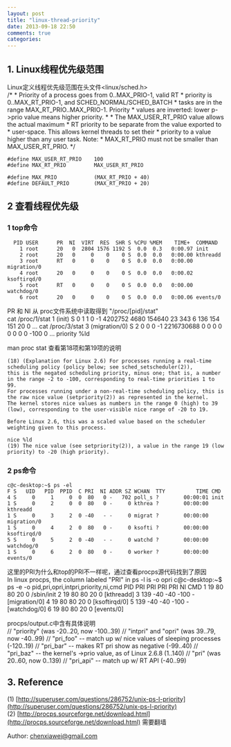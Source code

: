 ```yaml
---
layout: post
title: "linux-thread-priority"
date: 2013-09-18 22:50
comments: true
categories: 
---
```

## 1. Linux线程优先级范围
Linux定义线程优先级范围在头文件<linux/sched.h></br>
	/*
	 * Priority of a process goes from 0..MAX_PRIO-1, valid RT
	 * priority is 0..MAX_RT_PRIO-1, and SCHED_NORMAL/SCHED_BATCH
	 * tasks are in the range MAX_RT_PRIO..MAX_PRIO-1. Priority
	 * values are inverted: lower p->prio value means higher priority.
	 *
	 * The MAX_USER_RT_PRIO value allows the actual maximum
	 * RT priority to be separate from the value exported to
	 * user-space.  This allows kernel threads to set their
	 * priority to a value higher than any user task. Note:
	 * MAX_RT_PRIO must not be smaller than MAX_USER_RT_PRIO.
	 */
	 
	#define MAX_USER_RT_PRIO	100
	#define MAX_RT_PRIO			MAX_USER_RT_PRIO

	#define MAX_PRIO			(MAX_RT_PRIO + 40)
	#define DEFAULT_PRIO		(MAX_RT_PRIO + 20)

## 2 查看线程优先级
### 1 top命令
	  PID USER      PR  NI  VIRT  RES  SHR S %CPU %MEM    TIME+  COMMAND                                                                          
		1 root      20   0  2804 1576 1192 S  0.0  0.3   0:00.97 init                                                                           
		2 root      20   0     0    0    0 S  0.0  0.0   0:00.00 kthreadd                                                                       
		3 root      RT   0     0    0    0 S  0.0  0.0   0:00.00 migration/0                                                                    
		4 root      20   0     0    0    0 S  0.0  0.0   0:00.02 ksoftirqd/0                                                                    
		5 root      RT   0     0    0    0 S  0.0  0.0   0:00.00 watchdog/0                                                                     
		6 root      20   0     0    0    0 S  0.0  0.0   0:00.06 events/0     

PR 和 NI 从 proc文件系统中读取得到 "/proc/[pid]/stat"<br> 
	cat /proc/1/stat
	1 (init) S 0 1 1 0 -1 4202752 4680 154640 23 343 6 136 154 151 20 0 ...
	cat /proc/3/stat
	3 (migration/0) S 2 0 0 0 -1 2216730688 0 0 0 0 0 0 0 0 -100 0  ...
	priority %ld

man proc stat 查看第18项和第19项的说明<br>

	(18) (Explanation for Linux 2.6) For processes running a real-time scheduling policy (policy below; see sched_setscheduler(2)), 
	this is the negated scheduling priority, minus one; that is, a number in the range -2 to -100, corresponding to real-time priorities 1 to 99. 
	For processes running under a non-real-time scheduling policy, this is the raw nice value (setpriority(2)) as represented in the kernel. 
	The kernel stores nice values as numbers in the range 0 (high) to 39 (low), corresponding to the user-visible nice range of -20 to 19.

	Before Linux 2.6, this was a scaled value based on the scheduler weighting given to this process.

	nice %ld
	(19) The nice value (see setpriority(2)), a value in the range 19 (low priority) to -20 (high priority).
	
### 2 ps命令
	c@c-desktop:~$ ps -el
	F S   UID   PID  PPID  C PRI  NI ADDR SZ WCHAN  TTY          TIME CMD
	4 S     0     1     0  0  80   0 -   702 poll_s ?        00:00:01 init
	1 S     0     2     0  0  80   0 -     0 kthrea ?        00:00:00 kthreadd
	1 S     0     3     2  0 -40   - -     0 migrat ?        00:00:00 migration/0
	1 S     0     4     2  0  80   0 -     0 ksofti ?        00:00:00 ksoftirqd/0
	5 S     0     5     2  0 -40   - -     0 watchd ?        00:00:00 watchdog/0
	1 S     0     6     2  0  80   0 -     0 worker ?        00:00:00 events/0
	
这里的PRI为什么和top的PRI不一样呢，通过查看procps源代码找到了原因<br>
	In linux procps, the column labeled "PRI" in ps -l is -o opri
	c@c-desktop:~$ ps -e -o pid,pri,opri,intpri,priority,ni,cmd
	  PID PRI PRI PRI PRI  NI CMD
		1  19  80  80  20   0 /sbin/init
		2  19  80  80  20   0 [kthreadd]
		3 139 -40 -40 -100  - [migration/0]
		4  19  80  80  20   0 [ksoftirqd/0]
		5 139 -40 -40 -100  - [watchdog/0]
		6  19  80  80  20   0 [events/0]

procps/output.c中含有具体说明<br>
	// "priority"         (was -20..20, now -100..39)
	// "intpri" and "opri" (was 39..79, now  -40..99)
	// "pri_foo"   --  match up w/ nice values of sleeping processes (-120..19)
	// "pri_bar"   --  makes RT pri show as negative       (-99..40)
	// "pri_baz"   --  the kernel's ->prio value, as of Linux 2.6.8     (1..140)
	// "pri"               (was 20..60, now    0..139)
	// "pri_api"   --  match up w/ RT API    (-40..99)

## 3. Reference
(1) [http://superuser.com/questions/286752/unix-ps-l-priority](http://superuser.com/questions/286752/unix-ps-l-priority)<br>
(2) [http://procps.sourceforge.net/download.html](http://procps.sourceforge.net/download.html) 需要翻墙

Author: chenxiawei@gmail.com<br>
